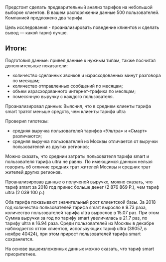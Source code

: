 Предстоит сделать предварительный анализ тарифов на небольшой выборке клиентов. В вашем распоряжении данные 500 пользователей.
Компанией предложено два тарифа.

Цель исследования - проанализировать поведение клиентов и сделать вывод — какой тариф лучше.



## Итоги:

Подготовил данные: привел данные к нужным типам, также посчитал дополнительные показатели:
- количество сделанных звонков и израсходованных минут разговора по месяцам;
- количество отправленных сообщений по месяцам;
- объем израсходованного интернет-трафика по месяцам;
- помесячную выручку с каждого пользователя.

Проанализировал данные:
Выяснил, что в среднем клиенты тарифа smart тратят меньше средств, чем клиенты тарифа ultra

Проверил гипотезы:
- средняя выручка пользователей тарифов «Ультра» и «Смарт» различаются;
- средняя выручка пользователей из Москвы отличается от выручки пользователей из других регионов;

Можно сказать, что среднии затраты пользователя тарифа smart и пользователя тарифа ultra не равны.
По имеющимся данным нельзя говорить об отличие средних трат жителей Москвы и средних трат жителей других регионов.

Проанализировав данные о полученой выручке, можно сказать, что тариф smart за 2018 год принес больше денег (2 876 869 Р.), чем тариф ultra (2 039 100 р.)

Оба тарифа показывают значительный рост клиентской базы. За 2018 год количество пользователей тарифа smart выросло в 9.73 раза, количество пользователей тарифа ultra вырослов в 15.07 раз. При этом Сумма выручки за год по тарифу smart увеличилась в 21.7 раз, по тарифу ultra в 16.94 раза. Среди пользователей из Москвы в декабре наблюдается отток клиентов, использующих тариф ultra (39057, в ноябре 40424), при этом прирост пользователей тарифа smart сохраняется.

На основе вышеизложенных данных можно сказать, что тариф smart приоритетнее.
